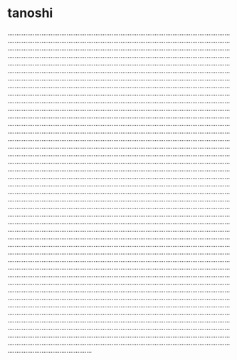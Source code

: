 # tanoshi

.......................................................................................................................................................................................................................................................................................................................................................................................................................................................................................................................................................................................................................................................................................................................................................................................................................................................................................................................................................................................................................................................................................................................................................................................................................................................................................................................................................................................................................................................................................................................................................................................................................................................................................................................................................................................................................................................................................................................................................................................................................................................................................................................................................................................................................................................................................................................................................................................................................................................................................................................................................................................................................................................................................................................................................................................................................................................................................................................................................................................................................................................................................................................................................................................................................................................................................................................................................................................................................................................................................................................................................................................................................................................................................................................................................................................................................................................................................................................................................................................................................................................................................................................................................................................................................................................................................................................................................................................................................................................................................................................................................................................................................................................................................................................................................................................................................................................................................................................................................................................................................................................................................................................................................................................................................................................................................................................................................................................................................................................................